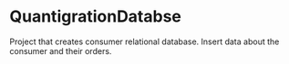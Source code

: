 # QuantigrationDatabse
Project that creates consumer relational database. Insert data about the consumer and their orders.
